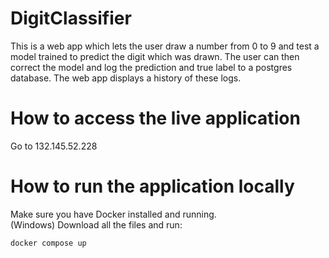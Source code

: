 # DigitClassifier
This is a web app which lets the user draw a number from 0 to 9 and test a model trained to predict the digit which was drawn. The user can then correct the model and log the prediction and true label to a postgres database. The web app displays a history of these logs.

# How to access the live application
Go to 132.145.52.228

# How to run the application locally
Make sure you have Docker installed and running. <br/>
(Windows) Download all the files and run: <br/>
```console 
docker compose up
```
